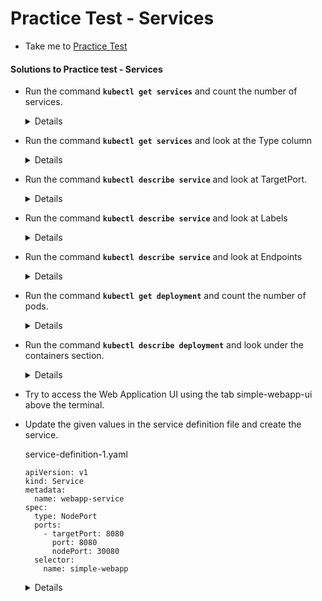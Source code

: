 # Practice Test - Services
  - Take me to [Practice Test](https://kodekloud.com/topic/practice-test-services/)

#### Solutions to Practice test - Services

- Run the command **`kubectl get services`** and count the number of services.
  
  <details>

  ```
  $ kubectl get services
  ```
  </details>

- Run the command **`kubectl get services`** and look at the Type column

  <details>

  ```
  $ kubectl get services
  ```
  </details>

- Run the command **`kubectl describe service`** and look at TargetPort.

  <details>

  ```
  $ kubectl describe service|grep TargetPort
  ```
  </details>

- Run the command **`kubectl describe service`** and look at Labels

  <details>

  ```
  $ kubectl describe service
  ```
  </details>

- Run the command **`kubectl describe service`** and look at Endpoints
  
  <details>

  ```
  $ kubectl describe service
  ```
  </details>

- Run the command **`kubectl get deployment`** and count the number of pods.

  <details>

  ```
  $ kubectl get deployment
  ```
  </details>

- Run the command **`kubectl describe deployment`** and look under the containers section.

  <details>

  ```
  $ kubectl describe deployment
  ```
  </details>

- Try to access the Web Application UI using the tab simple-webapp-ui above the terminal.

- Update the given values in the service definition file and create the service.

  service-definition-1.yaml

  ```
  apiVersion: v1
  kind: Service
  metadata:
    name: webapp-service
  spec:
    type: NodePort
    ports:
      - targetPort: 8080
        port: 8080
        nodePort: 30080
    selector:
      name: simple-webapp
  ```
  
  
  
  <details>
  
  ```
  $ kubectl create -f service-definition-1.yaml
  ```
  </details>

